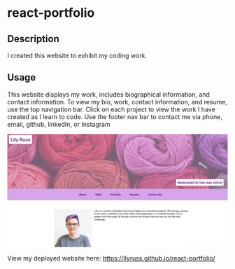 # react-portfolio

## Description

I created this website to exhibit my coding work. 

## Usage

This website displays my work, includes biographical information, and contact information. To view my bio, work, contact information, and resume, use the top navigation bar. Click on each project to view the work I have created as I learn to code. Use the footer nav bar to contact me via phone, email, github, linkedIn, or Instagram

![screen-shot-of-site](src/images/usage.png)

View my deployed website here: https://llyruss.github.io/react-portfolio/

